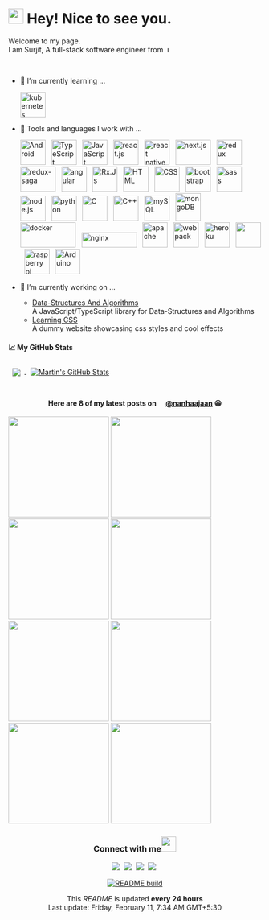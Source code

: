 <!--
**SurjitSahoo/surjitsahoo** is a ✨ _special_ ✨ repository because its `README.md` (this file) appears on your GitHub profile.

Here are some ideas to get you started:

- 🔭 I’m currently working on ...
- 🌱 I’m currently learning ...
- 👯 I’m looking to collaborate on ...
- 🤔 I’m looking for help with ...
- 💬 Ask me about ...
- 📫 How to reach me: ...
- 😄 Pronouns: ...
- ⚡ Fun fact: ...
-->

<h1><img src="https://emojis.slackmojis.com/emojis/images/1531849430/4246/blob-sunglasses.gif?1531849430" width="30"/> Hey! Nice to see you.</h1>

Welcome to my page.  
I am Surjit, A full-stack software engineer from&nbsp;
<img src="https://upload.wikimedia.org/wikipedia/en/thumb/4/41/Flag_of_India.svg/1200px-Flag_of_India.svg.png" height="11" title="India">

<br/>

- 🌱 I’m currently learning ...

  <img src="https://cdn.worldvectorlogo.com/logos/kubernets.svg" alt="kubernetes" title="Kubernetes" width="50" height="50" />

- 🧰 Tools and languages I work with ...

  <img src="https://cdn.worldvectorlogo.com/logos/android.svg" alt="Android" title="Android" width="50" height="50" > &nbsp;
  <img src="https://cdn.worldvectorlogo.com/logos/typescript.svg" alt="TypeScript" title="TypeScript" width="50" height="50" > &nbsp;
  <img src="https://cdn.worldvectorlogo.com/logos/logo-javascript.svg" alt="JavaScript" title="JavaScript" width="50" height="50" > &nbsp;
  <img src="https://cdn.worldvectorlogo.com/logos/react-2.svg" alt="react.js" title="React.Js" width="50" height="50" > &nbsp;
  <img src="https://cdn.worldvectorlogo.com/logos/react-native-firebase-1.svg" alt="react native" title= "React Native" width="50" height="50" > &nbsp;
  <img src="https://cdn.worldvectorlogo.com/logos/nextjs-3.svg" alt="next.js" title="Next.Js" width="70" height="50" > &nbsp;
  <img src="https://cdn.worldvectorlogo.com/logos/redux.svg" alt="redux" title="Redux" width="50" height="50" > &nbsp;
  <img src="https://cdn.worldvectorlogo.com/logos/redux-saga.svg" alt="redux-saga" title="Redux Saga" width="70" height="50" > &nbsp;
  <img src="https://cdn.worldvectorlogo.com/logos/angular-icon-1.svg" alt="angular" title="Angular" width="50" height="50" > &nbsp;
  <img src="https://cdn.worldvectorlogo.com/logos/rxjs-1.svg" alt="Rx.Js" title="Rx.Js" width="50" height="50" > &nbsp;
  <img src="https://cdn.jsdelivr.net/gh/devicons/devicon/icons/html5/html5-original.svg" alt="HTML" title="HTML" width="50" height="50" > &nbsp;
  <img src="https://cdn.jsdelivr.net/gh/devicons/devicon/icons/css3/css3-original.svg" alt="CSS" title="CSS" width="50" height="50" > &nbsp;
  <img src="https://cdn.worldvectorlogo.com/logos/bootstrap-4.svg" alt="bootstrap" title="Bootstrap" width="50" height="50" > &nbsp;
  <img src="https://cdn.worldvectorlogo.com/logos/sass-1.svg" alt="sass" title="Sass" width="50" height="50" > &nbsp;
  <img src="https://cdn.worldvectorlogo.com/logos/nodejs-icon.svg" alt="node.js" title="Node.Js" width="50" height="50" > &nbsp;
  <img src="https://cdn.worldvectorlogo.com/logos/python-5.svg" alt="python" title="Python" width="50" height="50" > &nbsp;
  <img src="https://cdn.jsdelivr.net/gh/devicons/devicon/icons/c/c-original.svg" alt="C" title="C" width="50" height="50" > &nbsp;
  <img src="https://cdn.worldvectorlogo.com/logos/c.svg" alt="C++" title="C++" width="50" height="50" > &nbsp;
  <img src="https://cdn.worldvectorlogo.com/logos/mysql-6.svg" alt="mySQL" title="MySQL" width="50" height="50" > &nbsp;
  <img src="https://cdn.worldvectorlogo.com/logos/mongodb-icon-1.svg" alt="mongoDB" title="MongoDB" width="50" height="55" > &nbsp;
  <img src="https://cdn.worldvectorlogo.com/logos/docker-3.svg" alt="docker" title="Docker" width="110" height="50" > &nbsp;
  <img src="https://cdn.worldvectorlogo.com/logos/nginx.svg" alt="nginx" title="nginx" width="110" height="30" > &nbsp;
  <img src="https://cdn.jsdelivr.net/gh/devicons/devicon/icons/apache/apache-original-wordmark.svg" alt="apache" title="apache" width="50" height="50" > &nbsp;
  <img src="https://cdn.worldvectorlogo.com/logos/webpack-icon.svg" alt="webpack" title="Webpack" width="50" height="50" > &nbsp;
  <img src="https://cdn.worldvectorlogo.com/logos/heroku-4.svg" alt="heroku" title="heroku" width="50" height="50" > &nbsp;
  <img src="https://cdn.worldvectorlogo.com/logos/git-icon.svg" alt="" title="git" width="50" height="50" > &nbsp;
  <img src="https://cdn.worldvectorlogo.com/logos/raspberry-pi.svg" alt="raspberry pi" title="Raspberry Pi" width="50" height="50" > &nbsp;
  <img src="https://cdn.jsdelivr.net/gh/devicons/devicon/icons/arduino/arduino-original-wordmark.svg" alt="Arduino" title="Arduino" width="50" height="50" > &nbsp;
  <!-- <img src="" alt="" width="50" height="50" > &nbsp; -->

- 🔭 I’m currently working on ...

  - [Data-Structures And Algorithms](https://github.com/SurjitSahoo/DataStructures-Algorithms 'Data-Structures and Algorithms implemented in TypeScript')  
    A JavaScript/TypeScript library for Data-Structures and Algorithms
  - [Learning CSS](https://surjitsahoo.github.io/learning-scss)  
    A dummy website showcasing css styles and cool effects

#### &#x1f4c8; My GitHub Stats

<a href="https://github.com/surjitsahoo">
  <img align="center" style="margin:0.5rem" src="https://github-readme-stats.vercel.app/api/top-langs/?username=surjitsahoo&langs_count=3&hide=html,css&title_color=ffffff&text_color=c9cacc&icon_color=4AB197&bg_color=1A2B34" />
</a>

<a href="https://github.com/surjitsahoo">
  <img align="center" style="margin:0.5rem" src="https://github-readme-stats.vercel.app/api?username=surjitsahoo&show_icons=true&line_height=27&count_private=true&title_color=ffffff&text_color=c9cacc&icon_color=4AB097&bg_color=1A2B34" alt="Martin's GitHub Stats" />
</a>

<br/>
<br/>

<h4 align="center">Here are 8 of my latest posts on
<img src="https://cdn.worldvectorlogo.com/logos/instagram-2-1.svg" height="12" />
<a href="https://www.instagram.com/nanhaajaan/">@nanhaajaan</a> 
😀</h4>

<p>
<img src="https:&#x2F;&#x2F;cdn1.picuki.com&#x2F;hosted-by-instagram&#x2F;q&#x3D;0exhNuNYnjBGZDHIdN5WmL9I2PwkAQ9OKfhSQ7e71yJjMBhsLH6QvJA0mpCj4yRwKwVlASuRY3w45JUrWUIFCFdlb0fbSaqIUjZS7rORUu%7C%7CzzHZg8Jcpkrs0MncYZnes9sUsVQnAbXRKRqpIW%7C%7C+gquIT+PiBazMCpzuWM7FFnGIG4ZDxDPAtna4urLWCglur4ZQ2ewJE8VQpMBQhrM7Oqz0YXfm+NMdxs%7C%7CMlC+ZCjMkEpensmCG2X2MvbyhBGTOguYrVwr9T1mXXejYH9GmkGvtrAnw%7C%7Ci1qugRQYk7RjnpaLO4Er3Po17IH1SmJXcmtJhjVPsdK+lCGQPy39mUxanjCD%7C%7CZKFK+oKkIT6EqO7TM77nXLjd7+IP+tpTnlCK+iPWw3rKKeABJpUvploSu0c2lnz%7C%7CwPgIuKk%7C%7C0JSVm0MvDqIM4F5R6DKxqmiqiQ&#x3D;" width="200">
<img src="https:&#x2F;&#x2F;cdn1.picuki.com&#x2F;hosted-by-instagram&#x2F;q&#x3D;0exhNuNYnjBGZDHIdN5WmL9I2PwkAQ9OKfhSQ7e71yJjMBhsLH6QvJA0mpCj4yRwKwVlASuRY2pj4ZR4UUNRDlJkOUHfV7GMTG5L7KidVeag0DFmm5Rhlbk1JXEbZHCv9MIuVgnOaHRAS69FXvKjp+oX%7C%7C%7C%7CjtbT4CyW2MbvQVlwlcsvysTP98xII046WVgUar7Y00Mm8YvzpvIkcp7NvYqT4EEvr1JohLq6JIRbYY15ZVvanRlSaHHmUpJkVqMTLMsJHAqLg2pBvXTAQXyXXhQq02cm08h1HrmhETk60PqcOhN48wjrNs96%7C%7CfETZXYE1f%7C%7CzxPppyutRT7cTmTyhRq8FjpkYGQd%7C%7CsJt5rzA6CRZIL64iSRSvzpJ4IeUFtJD%7C%7CmLBQ2Md9DgIpAfqYVMI+tH0wPi8gC7LOM&#x3D;" width="200">
<img src="https:&#x2F;&#x2F;cdn1.picuki.com&#x2F;hosted-by-instagram&#x2F;q&#x3D;0exhNuNYnjBGZDHIdN5WmL9I2PwkAQ9OKfhSQ7e71yJjMBhsLH6QvJA0mpCj4yRwKwVlASuRY3w45JUrWUIFCFdlf0PbSfyOSD9L7KiYVOyn2zRim5Rglro8KXEcZnCr8cAvUQnDbnpPRqBEX%7C%7Cqhr+kf+v7qbzIEyW2MbvQVlwlcsvysTP98xII046WVgUar7Y00Mm8YvzpvIkcp7NvYqT4EEvr1JohLq6JIRbYY15ZVuKnRlSaHHmUpJnhGJhzKtpPNpudbpBvXdQMNwW3hQq02cm08h1HrmhETk60PqcOhN48wjrNs96%7C%7CfETZXYE1f%7C%7CwRGr8busQ7CQHOA7xFB52GD06KDRu0Zo7z7AdykcN3A3RXWfrjbBo1Ke0tJD%7C%7CmLBQ2MBKDuIe0fqYVMI+tH0wPi8gC7LOM&#x3D;" width="200">
<img src="https:&#x2F;&#x2F;cdn1.picuki.com&#x2F;hosted-by-instagram&#x2F;q&#x3D;0exhNuNYnjBGZDHIdN5WmL9I2PwkAQ9OKfhSQ7e71yJjMBhsLH6QvJA0mpCj4yRwKwVlASuRY2pj4ZR4UFhXFVJkOEXZV7CISm5L7KmcVumj1TNmm5Jpl7g8KnQebHOu9cQuXAnEaXdMSa5DXvysr+0V8fzubDIEyW2MbvQVlwlcsvysTP98xII046WVgUar7Y00Mm8YvzpvIkcp7NvYqT4EEvr1JohLq6JIRbYY15ZVs6nRlSaHHmUpJklVOxSVkYzUjcgipBulJT4IomDhQq02cm08h1HrmhETk60PqcOhN48wjrNs96%7C%7CfETZXYE1fmAVPvMCzp3P6fXK922R18Dfl24GEXvV+kp31A+uHXtHh3AKVP4PpIqpqR31JD%7C%7CmLBQ2MeKSXUOkfqYVMI+tH0wPi8gC7LOM&#x3D;" width="200">
<img src="https:&#x2F;&#x2F;cdn1.picuki.com&#x2F;hosted-by-instagram&#x2F;q&#x3D;0exhNuNYnjBGZDHIdN5WmL9I2PwkAQ9OKfhSQ7e71yJjMBhsLH6QvJA0mpCj4yRwKwVlASuRY2pj4ZR4UUNRDlJkOUHfV7GMTG5L7KmbVu+i0jJjm5RmlbgyJH0WZHOu9cIkU2Wpb3NNTKFBX%7C%7C2tq+4S+v7vajUAo1zMKu4Cz2ltv8CbULYow58z9qOAkkropYI4ISsYoCZwak8mo5PcqDkOUrr+N9oymq90ebQNnppUu7aopCu7LmIieDNXBR6btqSRmMw30QLQOSwV+FSiAaw%7C%7CIhE%7C%7Co1O%7C%7C5zs2kK0PqaTkN45vhKl15ebYRDtXD1NKk1lviaOEpwzbYEzxinJo80bbxLKTRup0mYXoLNa+Yd3K1gPoapjMG7xWUWgYRvPTDgmOcK3lVpAM0LRBH8dd3lropwS7cuin" width="200">
<img src="https:&#x2F;&#x2F;cdn1.picuki.com&#x2F;hosted-by-instagram&#x2F;q&#x3D;0exhNuNYnjBGZDHIdN5WmL9I2PwkAQ9OKftSQ7e71yJjMBhsLH6QvJA0mpCj4yRwKwVlASuRY3w45JUrWUIFCFdlb0XBSLyIUj5Q6q2GVeum02R5t5FllPcyKXUAZ3Kt9MsrVGTEBHNLTKpAWvygp+oU%7C%7CP7sblkEoTeUN71GmGEB45fxAfQim8B13azJilvitLs%7C%7CJwJC5jYoKlo8o9rIqzdEWv31JJwm6PM5QLkNxMEH6Ovg1Su9BSsVdW1BFDGL59qQz6g8iyDXez07pnWsYJMQJRU72WLvli5phZx7n6jkMYlghN8at6SHYWElfk1KhlJtk5bgwG6ZLm+hghMC%7C%7CEHn%7C%7CaWfeNwinpTDIeCQVvrwngrDaIHtAJoZe3QsCbHvdVrPCf7lUNJjrL9mF%7C%7C8I2FvoplTtV+jV%7C%7CTI3OztJvCeCCM8nQfubnPw&#x3D;" width="200">
<img src="https:&#x2F;&#x2F;cdn1.picuki.com&#x2F;hosted-by-instagram&#x2F;q&#x3D;0exhNuNYnjBGZDHIdN5WmL9I2PwkAQ9OKftSQ7e71yJjMBhsLH6QvJA0mpCj4yRwKwVlASuRY3w45JUrWUIFCFdlb0fbSaqIUjZS7rORUu%7C%7CzzHZg8Jcpkrs0MnccY36q8cUkUgnFa3tJTq1IWvyjqOIV+viBbzQGoTaXMbNHkWYB5pP0Cvomma4urKiXhxTa5YcOLCkX+2UyMEgvsNzX5DwDWeKiYIMm66d5R%7C%7CkKiMQB5aHgnjH+LmMpRG1%7C%7CA23O69qHoOAAuizgd2gqrDCtYo4df2I6sHSDiDgZu70UzoCmOdBM+%7C%7Cg84Y3Qbkcmfk0tpBdszcPww2XCYD35j3xz9zn+953jJckiqczdJNrOQI7I7yiTPKPYN+pZRSpZWPb3R3bYNPayJd1BgJ9IWvdLigjnoCLuIZHWmix%7C%7CBwpZijDWW5B2RaXO" width="200">
<img src="https:&#x2F;&#x2F;cdn1.picuki.com&#x2F;hosted-by-instagram&#x2F;q&#x3D;0exhNuNYnjBGZDHIdN5WmL9I2PwkAQ9OKftSQ7e71yJjMBhsLH6QvJA0mpCj4yRwKwVlASuRY3w45JUrWUIFCFdlb0fbSaqIUjZS7rORUu%7C%7CzzHZg8Jcpkrs0MnceYnOp%7C%7CsMvVAnDbnVKTqpGXvmmq+gT+fuBbTIEoDubMrNDkGAG4pHxDfAkm64urKiXhxTa5YcOLCkX+2UyMEgvsNzX5DwDWeKiYIMm66d5R%7C%7CkKiMQB5aHgnjH+LmMpRG1%7C%7CA23O6tmHoOAAuizgd2gV+W6XXagwCk0MhnSDiCRj4cEAzoCmOdBM+%7C%7Cg84Y3Qbkcmfk0tpBdszcPww2XCYD35j3xz9y3X6YqdP%7C%7CIfl7j5EMG%7C%7CBezH6jSNI+jVMIwcellCVvrfWg6NCqSsCp14vNxuWvdLigjnoCLuUOnQmix%7C%7CBwpZijDWW5B2RaXO" width="200">
</p>

<div align='center'>
<h3>Connect with me<img src="https://emojis.slackmojis.com/emojis/images/1536351075/4594/blob-wave.gif?1536351075" width="30"> </h3>

[![](https://img.shields.io/badge/Twitter-1DA1F2?style=for-the-badge&logo=twitter&logoColor=white)](https://twitter.com/nanha_jaan)&nbsp;
[![](https://img.shields.io/badge/LinkedIn-0077B5?style=for-the-badge&logo=linkedin&logoColor=white)](https://www.linkedin.com/in/surjit-kumar-sahoo-455b26130/)&nbsp;
[![](https://img.shields.io/badge/Instagram-E4405F?style=for-the-badge&logo=instagram&logoColor=white)](https://www.instagram.com/nanhaajaan/)&nbsp;
[![](https://img.shields.io/badge/Facebook-1877F2?style=for-the-badge&logo=facebook&logoColor=white)](https://www.facebook.com/surjit.sahoo.3576/)&nbsp;

[![README build](https://github.com/SurjitSahoo/surjitsahoo/actions/workflows/main.yaml/badge.svg)](https://github.com/SurjitSahoo/surjitsahoo/actions/workflows/main.yaml)

<p>This <i>README</i> is updated <b>every 24 hours</b><br/>
Last update: Friday, February 11, 7:34 AM GMT+5:30</p>
</div>
